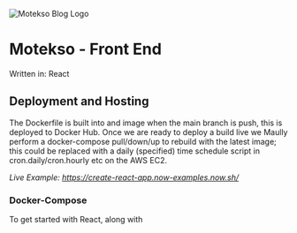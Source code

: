 ![Motekso Blog Logo](https://motekso.co.uk/static/media/Motekso%20-%20Blog%20Logo%202.d109d01ce0834fa900a8.png)
<!-- Replace with Motekso logo -->
# Motekso - Front End

Written in: React

## Deployment and Hosting

The Dockerfile is built into and image when the main branch is push, this is deployed to Docker Hub. Once we are ready to deploy a build live we Maully perform a docker-compose pull/down/up to rebuild with the latest image; this could be replaced with a daily (specified) time schedule script in cron.daily/cron.hourly etc on the AWS EC2.
<!-- 
[![Deploy with Vercel](https://vercel.com/button)](https://vercel.com/new/clone?repository-url=https://github.com/vercel/vercel/tree/main/examples/create-react-app-functions&template=create-react-app) -->

_Live Example: https://create-react-app.now-examples.now.sh/_

### Docker-Compose
To get started with React, along with 
<!-- [Serverless Functions](https://vercel.com/docs/v2/serverless-functions/introduction), with Vercel, you can use the [Create-React-App CLI](https://reactjs.org/docs/create-a-new-react-app.html#create-react-app) to initialize the project:

```shell
$ npx create-react-app my-app
``` -->
